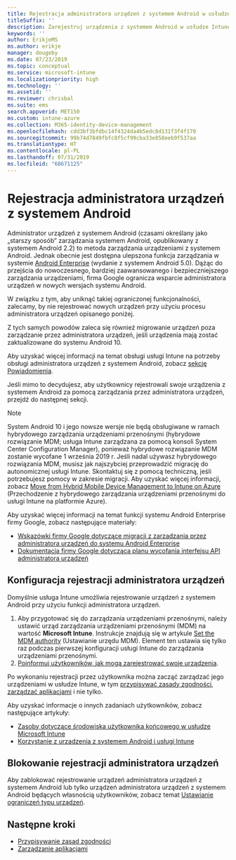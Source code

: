 ```yaml
---
title: Rejestracja administratora urządzeń z systemem Android w usłudze Microsoft Intune
titleSuffix: ''
description: Zarejestruj urządzenia z systemem Android w usłudze Intune przy użyciu rejestracji administratora urządzeń.
keywords: ''
author: ErikjeMS
ms.author: erikje
manager: dougeby
ms.date: 07/23/2019
ms.topic: conceptual
ms.service: microsoft-intune
ms.localizationpriority: high
ms.technology: ''
ms.assetid: ''
ms.reviewer: chrisbal
ms.suite: ems
search.appverid: MET150
ms.custom: intune-azure
ms.collection: M365-identity-device-management
ms.openlocfilehash: cdd3bf3bfdbc14f4324da4b5edc8d131f3f4f170
ms.sourcegitcommit: 99b74d7849fbfc8f5cf99cba33e858eeb9f537aa
ms.translationtype: HT
ms.contentlocale: pl-PL
ms.lasthandoff: 07/31/2019
ms.locfileid: "68671125"
---
```

# <a name="android-device-administrator-enrollment"></a>Rejestracja administratora urządzeń z systemem Android

Administrator urządzeń z systemem Android (czasami określany jako „starszy sposób” zarządzania systemem Android, opublikowany z systemem Android 2.2) to metoda zarządzania urządzeniami z systemem Android. Jednak obecnie jest dostępna ulepszona funkcja zarządzania w systemie [Android Enterprise](https://www.android.com/enterprise/management/) (wydanie z systemem Android 5.0). Dążąc do przejścia do nowoczesnego, bardziej zaawansowanego i bezpieczniejszego zarządzania urządzeniami, firma Google ogranicza wsparcie administratora urządzeń w nowych wersjach systemu Android.

W związku z tym, aby uniknąć takiej ograniczonej funkcjonalności, zalecamy, by nie rejestrować nowych urządzeń przy użyciu procesu administratora urządzeń opisanego poniżej.

Z tych samych powodów zaleca się również migrowanie urządzeń poza zarządzanie przez administratora urządzeń, jeśli urządzenia mają zostać zaktualizowane do systemu Android 10. 

Aby uzyskać więcej informacji na temat obsługi usługi Intune na potrzeby obsługi administratora urządzeń z systemem Android, zobacz [sekcję Powiadomienia](whats-new.md#decreasing-support-for-android-device-administrator).

Jeśli mimo to decydujesz, aby użytkownicy rejestrowali swoje urządzenia z systemem Android za pomocą zarządzania przez administratora urządzeń, przejdź do następnej sekcji.  


> [!Note]  
> System Android 10 i jego nowsze wersje nie będą obsługiwane w ramach hybrydowego zarządzania urządzeniami przenośnymi (hybrydowe rozwiązanie MDM; usługa Intune zarządzana za pomocą konsoli System Center Configuration Manager), ponieważ hybrydowe rozwiązanie MDM zostanie wycofane 1 września 2019 r. Jeśli nadal używasz hybrydowego rozwiązania MDM, musisz jak najszybciej przeprowadzić migrację do autonomicznej usługi Intune. Skontaktuj się z pomocą techniczną, jeśli potrzebujesz pomocy w zakresie migracji. Aby uzyskać więcej informacji, zobacz [Move from Hybrid Mobile Device Management to Intune on Azure](https://aka.ms/hybrid_notification) (Przechodzenie z hybrydowego zarządzania urządzeniami przenośnymi do usługi Intune na platformie Azure).

Aby uzyskać więcej informacji na temat funkcji systemu Android Enterprise firmy Google, zobacz następujące materiały:
- [Wskazówki firmy Google dotyczące migracji z zarzadzania przez administratora urządzeń do systemu Android Enterprise](http://static.googleusercontent.com/media/android.com/en/enterprise/static/2016/pdfs/enterprise/Android-Enterprise-Migration-Bluebook_2019.pdf)
- [Dokumentacja firmy Google dotycząca planu wycofania interfejsu API administratora urządzeń](https://developers.google.com/android/work/device-admin-deprecation)


## <a name="set-up-device-administrator-enrollment"></a>Konfiguracja rejestracji administratora urządzeń

Domyślnie usługa Intune umożliwia rejestrowanie urządzeń z systemem Android przy użyciu funkcji administratora urządzeń.

1. Aby przygotować się do zarządzania urządzeniami przenośnymi, należy ustawić urząd zarządzania urządzeniami przenośnymi (MDM) na wartość **Microsoft Intune**. Instrukcje znajdują się w artykule [Set the MDM authority](mdm-authority-set.md) (Ustawianie urzędu MDM). Element ten ustawia się tylko raz podczas pierwszej konfiguracji usługi Intune do zarządzania urządzeniami przenośnymi.
2. [Poinformuj użytkowników, jak mogą zarejestrować swoje urządzenia](/intune-user-help/enroll-your-device-in-intune-android).  

Po wykonaniu rejestracji przez użytkownika można zacząć zarządzać jego urządzeniami w usłudze Intune, w tym [przypisywać zasady zgodności](compliance-policy-create-android.md), [zarządzać aplikacjami](app-management.md) i nie tylko.

Aby uzyskać informacje o innych zadaniach użytkowników, zobacz następujące artykuły:
- [Zasoby dotyczące środowiska użytkownika końcowego w usłudze Microsoft Intune](end-user-educate.md)
- [Korzystanie z urządzenia z systemem Android i usługi Intune](https://docs.microsoft.com/intune-user-help/using-your-android-device-with-intune)


## <a name="block-device-administrator-enrollment"></a>Blokowanie rejestracji administratora urządzeń
Aby zablokować rejestrowanie urządzeń administratora urządzeń z systemem Android lub tylko urządzeń administratora urządzeń z systemem Android będących własnością użytkowników, zobacz temat [Ustawianie ograniczeń typu urządzeń](enrollment-restrictions-set.md).



## <a name="next-steps"></a>Następne kroki
- [Przypisywanie zasad zgodności](compliance-policy-create-android.md)
- [Zarządzanie aplikacjami](app-management.md)